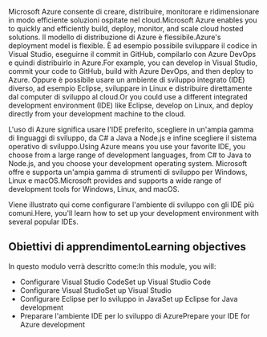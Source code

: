 <span data-ttu-id="417c9-101">Microsoft Azure consente di creare, distribuire, monitorare e ridimensionare in modo efficiente soluzioni ospitate nel cloud.</span><span class="sxs-lookup"><span data-stu-id="417c9-101">Microsoft Azure enables you to quickly and efficiently build, deploy, monitor, and scale cloud hosted solutions.</span></span> <span data-ttu-id="417c9-102">Il modello di distribuzione di Azure è flessibile.</span><span class="sxs-lookup"><span data-stu-id="417c9-102">Azure's deployment model is flexible.</span></span> <span data-ttu-id="417c9-103">È ad esempio possibile sviluppare il codice in Visual Studio, eseguirne il commit in GitHub, compilarlo con Azure DevOps e quindi distribuirlo in Azure.</span><span class="sxs-lookup"><span data-stu-id="417c9-103">For example, you can develop in Visual Studio, commit your code to GitHub, build with Azure DevOps, and then deploy to Azure.</span></span> <span data-ttu-id="417c9-104">Oppure è possibile usare un ambiente di sviluppo integrato (IDE) diverso, ad esempio Eclipse, sviluppare in Linux e distribuire direttamente dal computer di sviluppo al cloud.</span><span class="sxs-lookup"><span data-stu-id="417c9-104">Or you could use a different integrated development environment (IDE) like Eclipse, develop on Linux, and deploy directly from your development machine to the cloud.</span></span>

<span data-ttu-id="417c9-105">L'uso di Azure significa usare l'IDE preferito, scegliere in un'ampia gamma di linguaggi di sviluppo, da C# a Java a Node.js e infine scegliere il sistema operativo di sviluppo.</span><span class="sxs-lookup"><span data-stu-id="417c9-105">Using Azure means you use your favorite IDE, you choose from a large range of development languages, from C# to Java to Node.js, and you choose your development operating system.</span></span> <span data-ttu-id="417c9-106">Microsoft offre e supporta un'ampia gamma di strumenti di sviluppo per Windows, Linux e macOS.</span><span class="sxs-lookup"><span data-stu-id="417c9-106">Microsoft provides and supports a wide range of development tools for Windows, Linux, and macOS.</span></span>

<span data-ttu-id="417c9-107">Viene illustrato qui come configurare l'ambiente di sviluppo con gli IDE più comuni.</span><span class="sxs-lookup"><span data-stu-id="417c9-107">Here, you'll learn how to set up your development environment with several popular IDEs.</span></span>

## <a name="learning-objectives"></a><span data-ttu-id="417c9-108">Obiettivi di apprendimento</span><span class="sxs-lookup"><span data-stu-id="417c9-108">Learning objectives</span></span>

<span data-ttu-id="417c9-109">In questo modulo verrà descritto come:</span><span class="sxs-lookup"><span data-stu-id="417c9-109">In this module, you will:</span></span>

- <span data-ttu-id="417c9-110">Configurare Visual Studio Code</span><span class="sxs-lookup"><span data-stu-id="417c9-110">Set up Visual Studio Code</span></span>
- <span data-ttu-id="417c9-111">Configurare Visual Studio</span><span class="sxs-lookup"><span data-stu-id="417c9-111">Set up Visual Studio</span></span>
- <span data-ttu-id="417c9-112">Configurare Eclipse per lo sviluppo in Java</span><span class="sxs-lookup"><span data-stu-id="417c9-112">Set up Eclipse for Java development</span></span>
- <span data-ttu-id="417c9-113">Preparare l'ambiente IDE per lo sviluppo di Azure</span><span class="sxs-lookup"><span data-stu-id="417c9-113">Prepare your IDE for Azure development</span></span>